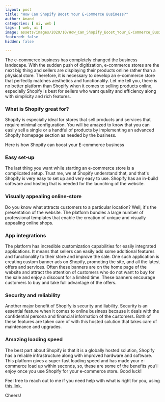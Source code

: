 ```yaml
---
layout: post
title: "How Can Shopify Boost Your E-Commerce Business?"
author: Anand
categories: [ ui, web ]
tags: [ web, ui ]
image: assets/images/2020/10/How_Can_Shopify_Boost_Your_E-Commerce_Business_79_.jpg
featured: false
hidden: false

---
```




The e-commerce business has completely changed the business landscape.  With the sudden push of digitization, e-commerce stores are the next big thing and sellers are displaying their products online rather than a physical store.  Therefore, it is necessary to develop an e-commerce store that perfectly matches aesthetics and functionality.  Let me tell you, there is no better platform than Shopify when it comes to selling products online, especially Shopify is best for sellers who want quality and efficiency along with simplicity and rich features. 

### What is Shopify great for?

Shopify is especially ideal for stores that sell products and services that require minimal configuration.  You will be amazed to know that you can easily sell a single or a handful of products by implementing an advanced Shopify homepage section as needed by the business. 

Here is how Shopify can boost your E-commerce business

### Easy set-up

The last thing you want while starting an e-commerce store is a complicated setup.  Trust me, we at Shopify understand that, and that's Shopify is very easy to set up and very easy to use. Shopify has an in-build software and hosting that is needed for the launching of the website.

### Visually appealing online-store

Do you know what attracts customers to a particular location?  Well, it's the presentation of the website.  The platform bundles a large number of professional templates that enable the creation of unique and visually appealing online shops. 

### App integrations

The platform has incredible customization capabilities for easily integrated applications.  It means that sellers can easily add some additional features and functionality to their store and improve the sale.  One such application is creating custom banner ads on Shopify, promoting the site, and all the latest offers and services.  Often these banners are on the home page of the website and attract the attention of customers who do not want to buy for the sale and enjoy a discount for a limited time.  These banners encourage customers to buy and take full advantage of the offers. 

### Security and reliability

Another major benefit of Shopify is security and liability. Security is an essential feature when it comes to online business because it deals with the confidential persona and financial information of the customers. Both of these features are taken care of with this hosted solution that takes care of maintenance and upgrades.

### Amazing loading speed

The best part about Shopify is that it is a globally hosted solution, Shopify has a reliable infrastructure along with improved hardware and software.  This platform gives a super-fast loading speed and has made your e-commerce load up within seconds, so, these are some of the benefits you'll enjoy once you use Shopify for your e-commerce store. Good luck! 



Feel free to reach out to me if you need help with what is right for you, using <a href="https://www.calendly.com/ahyconsulting/book" target="\_blank">this link.</a>

Cheers!





